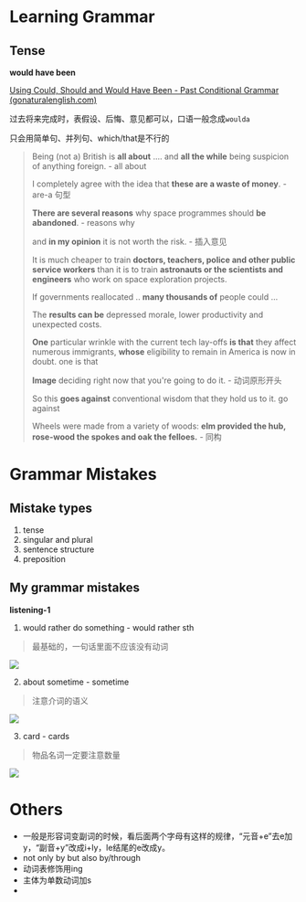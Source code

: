 # Learning Grammar

## Tense

**would have been**

[Using Could, Should and Would Have Been - Past Conditional Grammar (gonaturalenglish.com)](https://gonaturalenglish.com/past-conditional-english-grammar/)

过去将来完成时，表假设、后悔、意见都可以，口语一般念成`woulda`



只会用简单句、并列句、which/that是不行的

> Being (not a) British is **all about** .... and **all the while** being suspicion of anything foreign. - all about
>
> I completely agree with the idea that **these are a waste of money**. - are-a 句型
>
> **There are several reasons** why space programmes should **be abandoned**. - reasons why
>
> and **in my opinion** it is not worth the risk. - 插入意见
>
> It is much cheaper to train **doctors, teachers, police and other public service workers** than it is to train **astronauts or the scientists and engineers** who work on space exploration projects.
>
> If governments reallocated .. **many thousands of** people could ...
>
> The **results can be** depressed morale, lower productivity and unexpected costs.
>
> **One** particular wrinkle with the current tech lay-offs **is that** they affect numerous immigrants, **whose** eligibility to remain in America is now in doubt. one is that
>
> **Image** deciding right now that you're going to do it. - 动词原形开头
>
> So this **goes against** conventional wisdom that they hold us to it.  go against
>
> Wheels were made from a variety of woods: **elm provided the hub, rose-wood the spokes and oak the felloes.** - 同构
>
> 

# Grammar Mistakes

## Mistake types

1. tense
2. singular and plural
3. sentence structure
4. preposition

## My grammar mistakes

**listening-1**

1. would rather do something - would rather sth

> 最基础的，一句话里面不应该没有动词

![](http://pic.netpunk.space/images/2022/11/15/20221115182543.png)

2. about sometime - sometime

> 注意介词的语义

![](http://pic.netpunk.space/images/2022/11/15/20221115204115.png)

3. card - cards

> 物品名词一定要注意数量

![](http://pic.netpunk.space/images/2022/11/15/20221115204236.png)

# Others

* 一般是形容词变副词的时候，看后面两个字母有这样的规律，“元音+e”去e加y，“副音+y”改成i+ly，le结尾的e改成y。
* not only by but also by/through
* 动词表修饰用ing
* 主体为单数动词加s
* 

